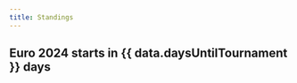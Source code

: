 ```yaml
---
title: Standings
---
```


<h2>Euro 2024 starts in {{ data.daysUntilTournament }} days</h2>

<!--
{% for item in matches %}
<section class="day-wrapper">
  <h2>{{ item }}</h2>
</section>
{% endfor %}
-->